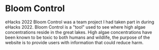 # Bloom Control
eHacks 2022 Bloom Control was a team project I had taken part in during eHacks 2022. Bloom Control is a "tool" used to see where high algae concentrations reside in the great lakes. High algae concentrations have been known to be toxic to both humans and wildlife, the purpose of the website is to provide users with information that could reduce harm.
